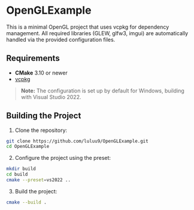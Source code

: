 # OpenGLExample

This is a minimal OpenGL project that uses vcpkg for dependency management. All required libraries (GLEW, glfw3, imgui) are automatically handled via the provided configuration files.

## Requirements

- **CMake** 3.10 or newer
- [vcpkg](https://github.com/microsoft/vcpkg)

> **Note:** The configuration is set up by default for Windows, building with Visual Studio 2022.


## Building the Project

1. Clone the repository:
```bash
git clone https://github.com/luluu9/OpenGLExample.git
cd OpenGLExample
```
2. Configure the project using the preset:
```bash
mkdir build 
cd build
cmake --preset=vs2022 ..
```
3. Build the project:
```bash
cmake --build .
```
